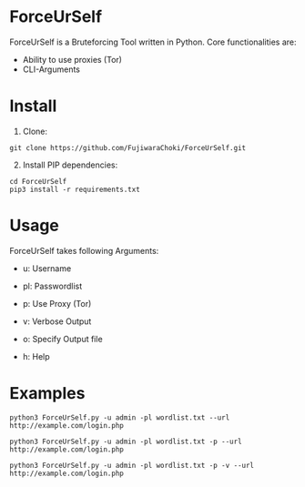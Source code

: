 # ForceUrSelf

ForceUrSelf is a Bruteforcing Tool written in Python.
Core functionalities are:

- Ability to use proxies (Tor)
- CLI-Arguments

# Install

1. Clone:

```
git clone https://github.com/FujiwaraChoki/ForceUrSelf.git
```

2. Install PIP dependencies:

```
cd ForceUrSelf
pip3 install -r requirements.txt
```

# Usage

ForceUrSelf takes following Arguments:

- u: Username

- pl: Passwordlist

- p: Use Proxy (Tor)

- v: Verbose Output

- o: Specify Output file

- h: Help

# Examples

```
python3 ForceUrSelf.py -u admin -pl wordlist.txt --url http://example.com/login.php
```

```
python3 ForceUrSelf.py -u admin -pl wordlist.txt -p --url http://example.com/login.php
```

```
python3 ForceUrSelf.py -u admin -pl wordlist.txt -p -v --url http://example.com/login.php
```

